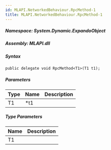 ```yaml
---  
id: MLAPI.NetworkedBehaviour.RpcMethod-1  
title: MLAPI.NetworkedBehaviour.RpcMethod-1  
---
```


<div class="markdown level0 summary">

</div>

<div class="markdown level0 conceptual">

</div>

##### **Namespace**: System.Dynamic.ExpandoObject

##### **Assembly**: MLAPI.dll

##### Syntax

    public delegate void RpcMethod<T1>(T1 t1);

##### Parameters

| Type | Name | Description |
|------|------|-------------|
| T1   | \*t1 |             |

##### Type Parameters

| Name | Description |
|------|-------------|
| T1   |             |
